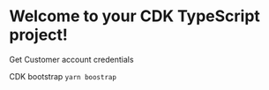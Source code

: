 # Welcome to your CDK TypeScript project!

Get Customer account credentials

CDK bootstrap
`yarn boostrap`
